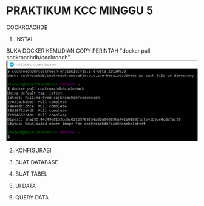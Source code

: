 # PRAKTIKUM KCC MINGGU 5

COCKROACHDB

1. INSTAL

BUKA DOCKER KEMUDIAN COPY PERINTAH "docker pull cockroachdb/cockroach"
![alt text](IMG5/1.png)

2. KONFIGURASI

3. BUAT DATABASE

4. BUAT TABEL

5. UI DATA

6. QUERY DATA